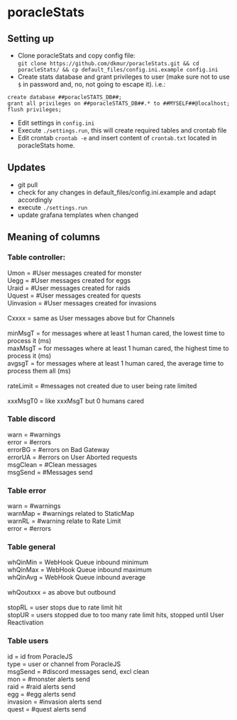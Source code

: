 # poracleStats

##  Setting up

- Clone poracleStats and copy config file: <br>``git clone https://github.com/dkmur/poracleStats.git && cd poracleStats/ && cp default_files/config.ini.example config.ini``
- Create stats database and grant privileges to user (make sure not to use ``$`` in password and, no, not going to escape it). i.e.:  
```
create database ##poracleSTATS_DB##;
grant all privileges on ##poracleSTATS_DB##.* to ##MYSELF##@localhost;
flush privileges;
```  
- Edit settings in ``config.ini``
- Execute ``./settings.run``, this will create required tables and crontab file
- Edit crontab ``crontab -e`` and insert content of ``crontab.txt`` located in poracleStats home.

## Updates
- git pull
- check for any changes in default_files/config.ini.example and adapt accordingly
- execute ``./settings.run`` 
- update grafana templates when changed

##  Meaning of columns
### Table controller:
Umon  = #User messages created for monster<BR>
Uegg  = #User messages created for eggs<BR>
Uraid  = #User messages created for raids<BR>
Uquest  = #User messages created for quests<BR>
Uinvasion  = #User messages created for invasions<BR>
<BR>
Cxxxx = same as User messages above but for Channels<BR>
<BR>
minMsgT = for messages where at least 1 human cared, the lowest time to process it (ms)<BR>
maxMsgT = for messages where at least 1 human cared, the highest time to process it (ms)<BR>
avgsgT = for messages where at least 1 human cared, the average time to process them all (ms)<BR>
<BR>
rateLimit = #messages not created due to user being rate limited<BR>
<BR>
xxxMsgT0 = like xxxMsgT but 0 humans cared<BR>
  
### Table discord
warn = #warnings<BR>
error = #errors<BR>
errorBG = #errors on Bad Gateway<BR>
errorUA = #errors on User Aborted requests<BR>
msgClean = #Clean messages<BR>
msgSend = #Messages send<BR>

### Table error
warn = #warnings<BR>
warnMap = #warnings related to StaticMap<BR>
warnRL = #warning relate to Rate Limit<BR>
error = #errors<BR>

### Table general
whQinMin = WebHook Queue inbound minimum <BR>
whQinMax = WebHook Queue inbound maximum<BR>
whQinAvg = WebHook Queue inbound average<BR>
<BR>
whQoutxxx = as above but outbound<BR>
<BR>
stopRL = user stops due to rate limit hit<BR>
stopUR = users stopped due to too many rate limit hits, stopped until User Reactivation<BR>

### Table users
id = id from PoracleJS<BR>
type = user or channel from PoracleJS<BR>
msgSend = #discord messages send, excl clean<BR>
mon = #monster alerts send<BR>
raid = #raid alerts send<BR>
egg = #egg alerts send<BR>
invasion = #invasion alerts send<BR>
quest = #quest alerts send<BR>
